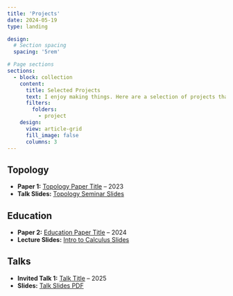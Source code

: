 ```yaml
---
title: 'Projects'
date: 2024-05-19
type: landing

design:
  # Section spacing
  spacing: '5rem'

# Page sections
sections:
  - block: collection
    content:
      title: Selected Projects
      text: I enjoy making things. Here are a selection of projects that I have worked on over the years.
      filters:
        folders:
          - project
    design:
      view: article-grid
      fill_image: false
      columns: 3
---
```


## Topology

- **Paper 1:** [Topology Paper Title](assets/papers/topology-paper.pdf) – 2023  
- **Talk Slides:** [Topology Seminar Slides](assets/slides/topology-seminar.pdf)

## Education

- **Paper 2:** [Education Paper Title](assets/papers/education-paper.pdf) – 2024  
- **Lecture Slides:** [Intro to Calculus Slides](assets/slides/calculus-intro.pdf)

## Talks

- **Invited Talk 1:** [Talk Title](assets/papers/talk1.pdf) – 2025  
- **Slides:** [Talk Slides PDF](assets/slides/talk1-slides.pdf)

